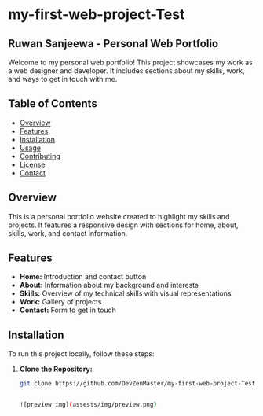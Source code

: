# my-first-web-project-Test
## Ruwan Sanjeewa - Personal Web Portfolio

Welcome to my personal web portfolio! This project showcases my work as a web designer and developer. It includes sections about my skills, work, and ways to get in touch with me.

## Table of Contents

- [Overview](#overview)
- [Features](#features)
- [Installation](#installation)
- [Usage](#usage)
- [Contributing](#contributing)
- [License](#license)
- [Contact](#contact)

## Overview

This is a personal portfolio website created to highlight my skills and projects. It features a responsive design with sections for home, about, skills, work, and contact information.

## Features

- **Home:** Introduction and contact button
- **About:** Information about my background and interests
- **Skills:** Overview of my technical skills with visual representations
- **Work:** Gallery of projects
- **Contact:** Form to get in touch

## Installation

To run this project locally, follow these steps:

1. **Clone the Repository:**

   ```bash
   git clone https://github.com/DevZenMaster/my-first-web-project-Test.git


   ![preview img](assests/img/preview.png)
